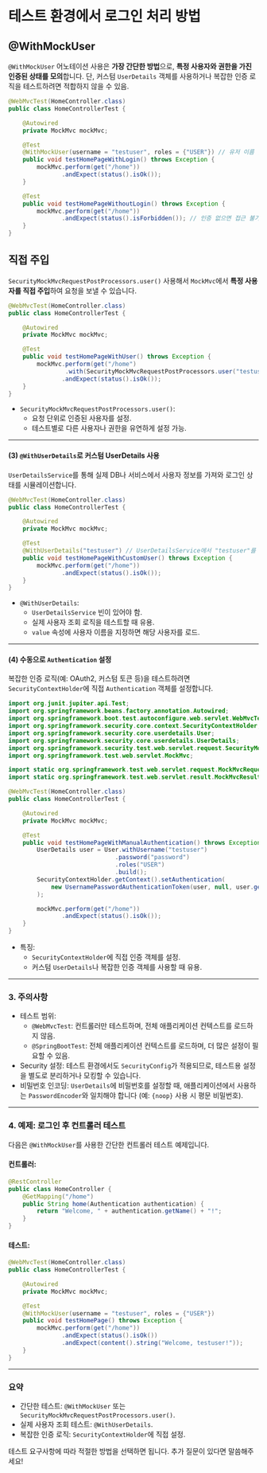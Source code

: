 
# 테스트 환경에서 로그인 처리 방법
## @WithMockUser
`@WithMockUser` 어노테이션 사용은 **가장 간단한 방법**으로, **특정 사용자와 권한을 가진 인증된 상태를 모의**합니다.
단, 커스텀 `UserDetails` 객체를 사용하거나 복잡한 인증 로직을 테스트하려면 적합하지 않을 수 있음.

```java
@WebMvcTest(HomeController.class)
public class HomeControllerTest {

    @Autowired
    private MockMvc mockMvc;

    @Test
    @WithMockUser(username = "testuser", roles = {"USER"}) // 유저 이름 및 권한 생성
    public void testHomePageWithLogin() throws Exception {
        mockMvc.perform(get("/home"))
               .andExpect(status().isOk());
    }

    @Test
    public void testHomePageWithoutLogin() throws Exception {
        mockMvc.perform(get("/home"))
               .andExpect(status().isForbidden()); // 인증 없으면 접근 불가
    }
}
```


## 직접 주입
`SecurityMockMvcRequestPostProcessors.user()` 사용해서 `MockMvc`에서 **특정 사용자를 직접 주입**하여 요청을 보낼 수 있습니다.

```java
@WebMvcTest(HomeController.class)
public class HomeControllerTest {

    @Autowired
    private MockMvc mockMvc;

    @Test
    public void testHomePageWithUser() throws Exception {
        mockMvc.perform(get("/home")
                .with(SecurityMockMvcRequestPostProcessors.user("testuser").roles("USER")))
               .andExpect(status().isOk());
    }
}
```

- `SecurityMockMvcRequestPostProcessors.user()`:
  - 요청 단위로 인증된 사용자를 설정.
  - 테스트별로 다른 사용자나 권한을 유연하게 설정 가능.

---

#### (3) `@WithUserDetails`로 커스텀 UserDetails 사용
`UserDetailsService`를 통해 실제 DB나 서비스에서 사용자 정보를 가져와 로그인 상태를 시뮬레이션합니다.

```java
@WebMvcTest(HomeController.class)
public class HomeControllerTest {

    @Autowired
    private MockMvc mockMvc;

    @Test
    @WithUserDetails("testuser") // UserDetailsService에서 "testuser"를 조회
    public void testHomePageWithCustomUser() throws Exception {
        mockMvc.perform(get("/home"))
               .andExpect(status().isOk());
    }
}
```

- `@WithUserDetails`:
  - `UserDetailsService` 빈이 있어야 함.
  - 실제 사용자 조회 로직을 테스트할 때 유용.
  - `value` 속성에 사용자 이름을 지정하면 해당 사용자를 로드.

---

#### (4) 수동으로 `Authentication` 설정
복잡한 인증 로직(예: OAuth2, 커스텀 토큰 등)을 테스트하려면 `SecurityContextHolder`에 직접 `Authentication` 객체를 설정합니다.

```java
import org.junit.jupiter.api.Test;
import org.springframework.beans.factory.annotation.Autowired;
import org.springframework.boot.test.autoconfigure.web.servlet.WebMvcTest;
import org.springframework.security.core.context.SecurityContextHolder;
import org.springframework.security.core.userdetails.User;
import org.springframework.security.core.userdetails.UserDetails;
import org.springframework.security.test.web.servlet.request.SecurityMockMvcRequestPostProcessors;
import org.springframework.test.web.servlet.MockMvc;

import static org.springframework.test.web.servlet.request.MockMvcRequestBuilders.get;
import static org.springframework.test.web.servlet.result.MockMvcResultMatchers.status;

@WebMvcTest(HomeController.class)
public class HomeControllerTest {

    @Autowired
    private MockMvc mockMvc;

    @Test
    public void testHomePageWithManualAuthentication() throws Exception {
        UserDetails user = User.withUsername("testuser")
                              .password("password")
                              .roles("USER")
                              .build();
        SecurityContextHolder.getContext().setAuthentication(
            new UsernamePasswordAuthenticationToken(user, null, user.getAuthorities())
        );

        mockMvc.perform(get("/home"))
               .andExpect(status().isOk());
    }
}
```

- 특징:
  - `SecurityContextHolder`에 직접 인증 객체를 설정.
  - 커스텀 `UserDetails`나 복잡한 인증 객체를 사용할 때 유용.

---

### 3. 주의사항
- 테스트 범위:
  - `@WebMvcTest`: 컨트롤러만 테스트하며, 전체 애플리케이션 컨텍스트를 로드하지 않음.
  - `@SpringBootTest`: 전체 애플리케이션 컨텍스트를 로드하며, 더 많은 설정이 필요할 수 있음.
- Security 설정: 테스트 환경에서도 `SecurityConfig`가 적용되므로, 테스트용 설정을 별도로 분리하거나 모킹할 수 있습니다.
- 비밀번호 인코딩: `UserDetails`에 비밀번호를 설정할 때, 애플리케이션에서 사용하는 `PasswordEncoder`와 일치해야 합니다 (예: `{noop}` 사용 시 평문 비밀번호).

---

### 4. 예제: 로그인 후 컨트롤러 테스트
다음은 `@WithMockUser`를 사용한 간단한 컨트롤러 테스트 예제입니다.

#### 컨트롤러:
```java
@RestController
public class HomeController {
    @GetMapping("/home")
    public String home(Authentication authentication) {
        return "Welcome, " + authentication.getName() + "!";
    }
}
```

#### 테스트:
```java
@WebMvcTest(HomeController.class)
public class HomeControllerTest {

    @Autowired
    private MockMvc mockMvc;

    @Test
    @WithMockUser(username = "testuser", roles = {"USER"})
    public void testHomePage() throws Exception {
        mockMvc.perform(get("/home"))
               .andExpect(status().isOk())
               .andExpect(content().string("Welcome, testuser!"));
    }
}
```

---

### 요약
- 간단한 테스트: `@WithMockUser` 또는 `SecurityMockMvcRequestPostProcessors.user()`.
- 실제 사용자 조회 테스트: `@WithUserDetails`.
- 복잡한 인증 로직: `SecurityContextHolder`에 직접 설정.

테스트 요구사항에 따라 적절한 방법을 선택하면 됩니다. 추가 질문이 있다면 말씀해주세요!